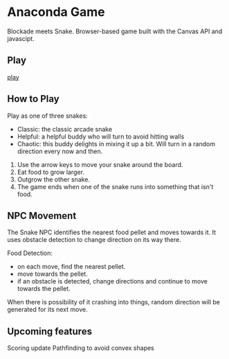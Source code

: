 # Anaconda Game

Blockade meets Snake.
Browser-based game built with the Canvas API and javascipt.


## Play

[play](https://ncbui.github.io/anaconda-game/)


## How to Play

Play as one of three snakes: 
- Classic: the classic arcade snake
- Helpful: a helpful buddy who will turn to avoid hitting walls
- Chaotic: this buddy delights in mixing it up a bit. Will turn in a random direction every now and then.

1. Use the arrow keys to move your snake around the board.
2. Eat food to grow larger.
3. Outgrow the other snake.
4. The game ends when one of the snake runs into something that isn't food.


## NPC Movement

The Snake NPC identifies the nearest food pellet and moves towards it. It uses obstacle detection to change direction on its way there.

Food Detection:
- on each move, find the nearest pellet.
- move towards the pellet.
- if an obstacle is detected, change directions and continue to move towards the pellet.

When there is possibility of it crashing into things, random direction will be generated for its next move.


## Upcoming features

Scoring update 
Pathfinding to avoid convex shapes